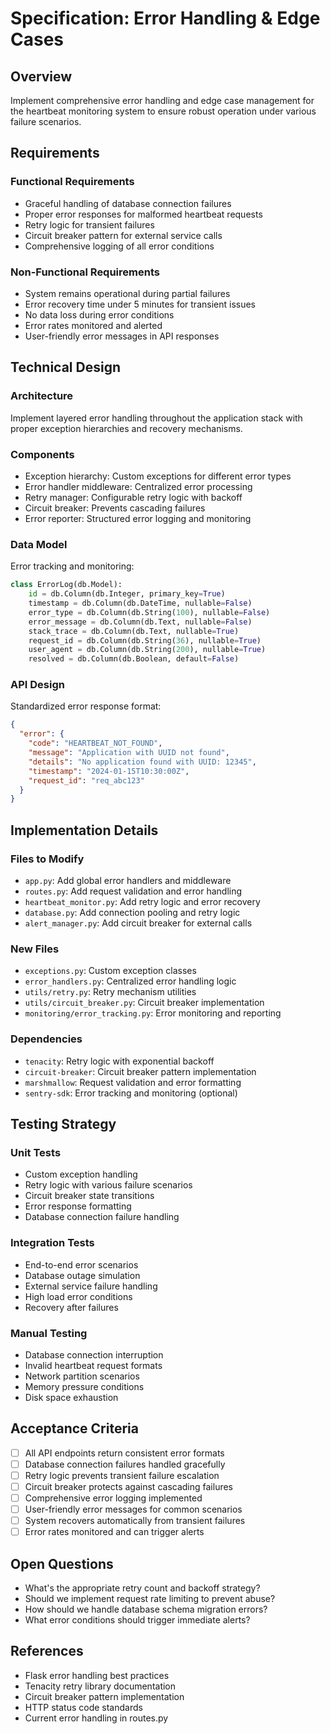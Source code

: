 # Specification: Error Handling & Edge Cases

## Overview
Implement comprehensive error handling and edge case management for the heartbeat monitoring system to ensure robust operation under various failure scenarios.

## Requirements
### Functional Requirements
- Graceful handling of database connection failures
- Proper error responses for malformed heartbeat requests
- Retry logic for transient failures
- Circuit breaker pattern for external service calls
- Comprehensive logging of all error conditions

### Non-Functional Requirements
- System remains operational during partial failures
- Error recovery time under 5 minutes for transient issues
- No data loss during error conditions
- Error rates monitored and alerted
- User-friendly error messages in API responses

## Technical Design
### Architecture
Implement layered error handling throughout the application stack with proper exception hierarchies and recovery mechanisms.

### Components
- Exception hierarchy: Custom exceptions for different error types
- Error handler middleware: Centralized error processing
- Retry manager: Configurable retry logic with backoff
- Circuit breaker: Prevents cascading failures
- Error reporter: Structured error logging and monitoring

### Data Model
Error tracking and monitoring:
```python
class ErrorLog(db.Model):
    id = db.Column(db.Integer, primary_key=True)
    timestamp = db.Column(db.DateTime, nullable=False)
    error_type = db.Column(db.String(100), nullable=False)
    error_message = db.Column(db.Text, nullable=False)
    stack_trace = db.Column(db.Text, nullable=True)
    request_id = db.Column(db.String(36), nullable=True)
    user_agent = db.Column(db.String(200), nullable=True)
    resolved = db.Column(db.Boolean, default=False)
```

### API Design
Standardized error response format:
```json
{
  "error": {
    "code": "HEARTBEAT_NOT_FOUND",
    "message": "Application with UUID not found",
    "details": "No application found with UUID: 12345",
    "timestamp": "2024-01-15T10:30:00Z",
    "request_id": "req_abc123"
  }
}
```

## Implementation Details
### Files to Modify
- `app.py`: Add global error handlers and middleware
- `routes.py`: Add request validation and error handling
- `heartbeat_monitor.py`: Add retry logic and error recovery
- `database.py`: Add connection pooling and retry logic
- `alert_manager.py`: Add circuit breaker for external calls

### New Files
- `exceptions.py`: Custom exception classes
- `error_handlers.py`: Centralized error handling logic
- `utils/retry.py`: Retry mechanism utilities
- `utils/circuit_breaker.py`: Circuit breaker implementation
- `monitoring/error_tracking.py`: Error monitoring and reporting

### Dependencies
- `tenacity`: Retry logic with exponential backoff
- `circuit-breaker`: Circuit breaker pattern implementation
- `marshmallow`: Request validation and error formatting
- `sentry-sdk`: Error tracking and monitoring (optional)

## Testing Strategy
### Unit Tests
- Custom exception handling
- Retry logic with various failure scenarios
- Circuit breaker state transitions
- Error response formatting
- Database connection failure handling

### Integration Tests
- End-to-end error scenarios
- Database outage simulation
- External service failure handling
- High load error conditions
- Recovery after failures

### Manual Testing
- Database connection interruption
- Invalid heartbeat request formats
- Network partition scenarios
- Memory pressure conditions
- Disk space exhaustion

## Acceptance Criteria
- [ ] All API endpoints return consistent error formats
- [ ] Database connection failures handled gracefully
- [ ] Retry logic prevents transient failure escalation
- [ ] Circuit breaker protects against cascading failures
- [ ] Comprehensive error logging implemented
- [ ] User-friendly error messages for common scenarios
- [ ] System recovers automatically from transient failures
- [ ] Error rates monitored and can trigger alerts

## Open Questions
- What's the appropriate retry count and backoff strategy?
- Should we implement request rate limiting to prevent abuse?
- How should we handle database schema migration errors?
- What error conditions should trigger immediate alerts?

## References
- Flask error handling best practices
- Tenacity retry library documentation
- Circuit breaker pattern implementation
- HTTP status code standards
- Current error handling in routes.py